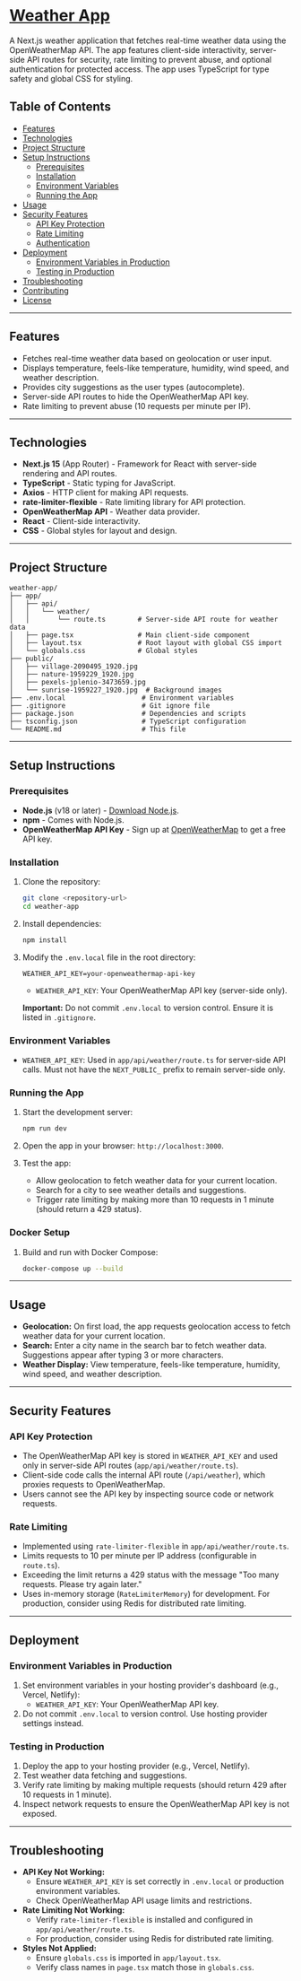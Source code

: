 # [Weather App](https://weather-app-v2-kappa.vercel.app/)

A Next.js weather application that fetches real-time weather data using the OpenWeatherMap API. The app features client-side interactivity, server-side API routes for security, rate limiting to prevent abuse, and optional authentication for protected access. The app uses TypeScript for type safety and global CSS for styling.

## Table of Contents

- [Features](#features)
- [Technologies](#technologies)
- [Project Structure](#project-structure)
- [Setup Instructions](#setup-instructions)
  - [Prerequisites](#prerequisites)
  - [Installation](#installation)
  - [Environment Variables](#environment-variables)
  - [Running the App](#running-the-app)
- [Usage](#usage)
- [Security Features](#security-features)
  - [API Key Protection](#api-key-protection)
  - [Rate Limiting](#rate-limiting)
  - [Authentication](#authentication)
- [Deployment](#deployment)
  - [Environment Variables in Production](#environment-variables-in-production)
  - [Testing in Production](#testing-in-production)
- [Troubleshooting](#troubleshooting)
- [Contributing](#contributing)
- [License](#license)

---

## Features

- Fetches real-time weather data based on geolocation or user input.
- Displays temperature, feels-like temperature, humidity, wind speed, and weather description.
- Provides city suggestions as the user types (autocomplete).
- Server-side API routes to hide the OpenWeatherMap API key.
- Rate limiting to prevent abuse (10 requests per minute per IP).

---

## Technologies

- **Next.js 15** (App Router) - Framework for React with server-side rendering and API routes.
- **TypeScript** - Static typing for JavaScript.
- **Axios** - HTTP client for making API requests.
- **rate-limiter-flexible** - Rate limiting library for API protection.
- **OpenWeatherMap API** - Weather data provider.
- **React** - Client-side interactivity.
- **CSS** - Global styles for layout and design.

---

## Project Structure

```
weather-app/
├── app/
│   ├── api/
│   │   └── weather/
│   │       └── route.ts        # Server-side API route for weather data
│   ├── page.tsx                # Main client-side component
│   ├── layout.tsx              # Root layout with global CSS import
│   └── globals.css             # Global styles
├── public/
│   ├── village-2090495_1920.jpg
│   ├── nature-1959229_1920.jpg
│   ├── pexels-jplenio-3473659.jpg
│   └── sunrise-1959227_1920.jpg  # Background images
├── .env.local                   # Environment variables 
├── .gitignore                   # Git ignore file
├── package.json                 # Dependencies and scripts
├── tsconfig.json                # TypeScript configuration
└── README.md                    # This file
```

---

## Setup Instructions

### Prerequisites

- **Node.js** (v18 or later) - [Download Node.js](https://nodejs.org/).
- **npm** - Comes with Node.js.
- **OpenWeatherMap API Key** - Sign up at [OpenWeatherMap](https://openweathermap.org/) to get a free API key.

### Installation

1. Clone the repository:

   ```bash
   git clone <repository-url>
   cd weather-app
   ```

2. Install dependencies:

   ```bash
   npm install
   ```

3. Modify the `.env.local` file in the root directory:

   ```env
   WEATHER_API_KEY=your-openweathermap-api-key
   ```

   - `WEATHER_API_KEY`: Your OpenWeatherMap API key (server-side only).

   **Important:** Do not commit `.env.local` to version control. Ensure it is listed in `.gitignore`.

### Environment Variables

- `WEATHER_API_KEY`: Used in `app/api/weather/route.ts` for server-side API calls. Must not have the `NEXT_PUBLIC_` prefix to remain server-side only.

### Running the App

1. Start the development server:
   ```bash
   npm run dev
   ```
2. Open the app in your browser: `http://localhost:3000`.

3. Test the app:
   - Allow geolocation to fetch weather data for your current location.
   - Search for a city to see weather details and suggestions.
   - Trigger rate limiting by making more than 10 requests in 1 minute (should return a 429 status).

### Docker Setup

1. Build and run with Docker Compose:
   ```bash
   docker-compose up --build

---

## Usage

- **Geolocation:** On first load, the app requests geolocation access to fetch weather data for your current location.
- **Search:** Enter a city name in the search bar to fetch weather data. Suggestions appear after typing 3 or more characters.
- **Weather Display:** View temperature, feels-like temperature, humidity, wind speed, and weather description.

---

## Security Features

### API Key Protection

- The OpenWeatherMap API key is stored in `WEATHER_API_KEY` and used only in server-side API routes (`app/api/weather/route.ts`).
- Client-side code calls the internal API route (`/api/weather`), which proxies requests to OpenWeatherMap.
- Users cannot see the API key by inspecting source code or network requests.

### Rate Limiting

- Implemented using `rate-limiter-flexible` in `app/api/weather/route.ts`.
- Limits requests to 10 per minute per IP address (configurable in `route.ts`).
- Exceeding the limit returns a 429 status with the message "Too many requests. Please try again later."
- Uses in-memory storage (`RateLimiterMemory`) for development. For production, consider using Redis for distributed rate limiting.

---

## Deployment

### Environment Variables in Production

1. Set environment variables in your hosting provider's dashboard (e.g., Vercel, Netlify):
   - `WEATHER_API_KEY`: Your OpenWeatherMap API key.
2. Do not commit `.env.local` to version control. Use hosting provider settings instead.

### Testing in Production

1. Deploy the app to your hosting provider (e.g., Vercel, Netlify).
2. Test weather data fetching and suggestions.
3. Verify rate limiting by making multiple requests (should return 429 after 10 requests in 1 minute).
4. Inspect network requests to ensure the OpenWeatherMap API key is not exposed.

---

## Troubleshooting

- **API Key Not Working:**
  - Ensure `WEATHER_API_KEY` is set correctly in `.env.local` or production environment variables.
  - Check OpenWeatherMap API usage limits and restrictions.
- **Rate Limiting Not Working:**
  - Verify `rate-limiter-flexible` is installed and configured in `app/api/weather/route.ts`.
  - For production, consider using Redis for distributed rate limiting.
- **Styles Not Applied:**
  - Ensure `globals.css` is imported in `app/layout.tsx`.
  - Verify class names in `page.tsx` match those in `globals.css`.


